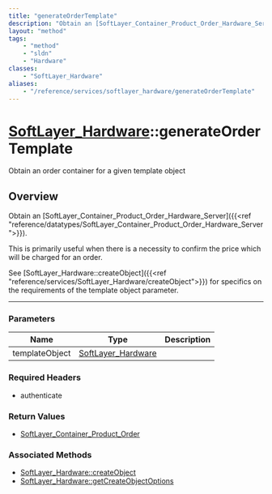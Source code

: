 ```yaml
---
title: "generateOrderTemplate"
description: "Obtain an [SoftLayer_Container_Product_Order_Hardware_Server]({{<ref 'reference/datatypes/SoftLayer_Container_Product_Or... "
layout: "method"
tags:
    - "method"
    - "sldn"
    - "Hardware"
classes:
    - "SoftLayer_Hardware"
aliases:
    - "/reference/services/softlayer_hardware/generateOrderTemplate"
---
```

# [SoftLayer_Hardware](/reference/services/SoftLayer_Hardware)::generateOrderTemplate


Obtain an order container for a given template object


## Overview 

Obtain an [SoftLayer_Container_Product_Order_Hardware_Server]({{<ref "reference/datatypes/SoftLayer_Container_Product_Order_Hardware_Server">}}). 


This is primarily useful when there is a necessity to confirm the price which will be charged for an order. 


See [SoftLayer_Hardware::createObject]({{<ref "reference/services/SoftLayer_Hardware/createObject">}}) for specifics on the requirements of the template object parameter. 

-----

### Parameters 
|Name | Type | Description |
| --- | --- | --- |
|templateObject| <a href='/reference/datatypes/SoftLayer_Hardware'>SoftLayer_Hardware </a>| |


### Required Headers
* authenticate


### Return Values
* <a href='/reference/datatypes/SoftLayer_Container_Product_Order'>SoftLayer_Container_Product_Order </a>


### Associated Methods

*  [SoftLayer_Hardware::createObject](/reference/services/SoftLayer_Hardware/createObject )
*  [SoftLayer_Hardware::getCreateObjectOptions](/reference/services/SoftLayer_Hardware/getCreateObjectOptions )




